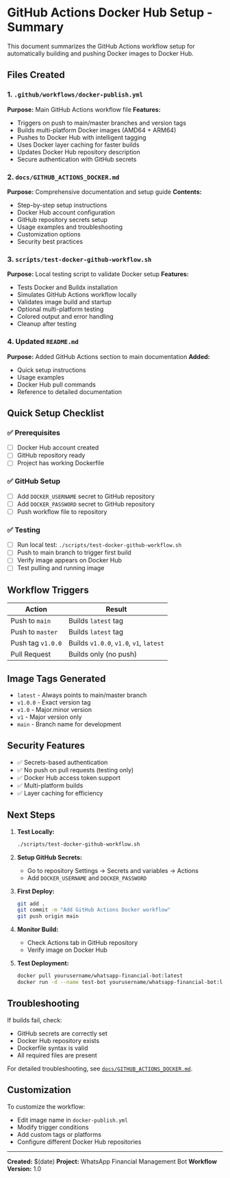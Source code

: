 # GitHub Actions Docker Hub Setup - Summary

This document summarizes the GitHub Actions workflow setup for automatically building and pushing Docker images to Docker Hub.

## Files Created

### 1. `.github/workflows/docker-publish.yml`
**Purpose:** Main GitHub Actions workflow file
**Features:**
- Triggers on push to main/master branches and version tags
- Builds multi-platform Docker images (AMD64 + ARM64)
- Pushes to Docker Hub with intelligent tagging
- Uses Docker layer caching for faster builds
- Updates Docker Hub repository description
- Secure authentication with GitHub secrets

### 2. `docs/GITHUB_ACTIONS_DOCKER.md`
**Purpose:** Comprehensive documentation and setup guide
**Contents:**
- Step-by-step setup instructions
- Docker Hub account configuration
- GitHub repository secrets setup
- Usage examples and troubleshooting
- Customization options
- Security best practices

### 3. `scripts/test-docker-github-workflow.sh`
**Purpose:** Local testing script to validate Docker setup
**Features:**
- Tests Docker and Buildx installation
- Simulates GitHub Actions workflow locally
- Validates image build and startup
- Optional multi-platform testing
- Colored output and error handling
- Cleanup after testing

### 4. Updated `README.md`
**Purpose:** Added GitHub Actions section to main documentation
**Added:**
- Quick setup instructions
- Usage examples
- Docker Hub pull commands
- Reference to detailed documentation

## Quick Setup Checklist

### ✅ Prerequisites
- [ ] Docker Hub account created
- [ ] GitHub repository ready
- [ ] Project has working Dockerfile

### ✅ GitHub Setup
- [ ] Add `DOCKER_USERNAME` secret to GitHub repository
- [ ] Add `DOCKER_PASSWORD` secret to GitHub repository
- [ ] Push workflow file to repository

### ✅ Testing
- [ ] Run local test: `./scripts/test-docker-github-workflow.sh`
- [ ] Push to main branch to trigger first build
- [ ] Verify image appears on Docker Hub
- [ ] Test pulling and running image

## Workflow Triggers

| Action | Result |
|--------|--------|
| Push to `main` | Builds `latest` tag |
| Push to `master` | Builds `latest` tag |
| Push tag `v1.0.0` | Builds `v1.0.0`, `v1.0`, `v1`, `latest` |
| Pull Request | Builds only (no push) |

## Image Tags Generated

- `latest` - Always points to main/master branch
- `v1.0.0` - Exact version tag
- `v1.0` - Major.minor version
- `v1` - Major version only
- `main` - Branch name for development

## Security Features

- ✅ Secrets-based authentication
- ✅ No push on pull requests (testing only)
- ✅ Docker Hub access token support
- ✅ Multi-platform builds
- ✅ Layer caching for efficiency

## Next Steps

1. **Test Locally:**
   ```bash
   ./scripts/test-docker-github-workflow.sh
   ```

2. **Setup GitHub Secrets:**
   - Go to repository Settings → Secrets and variables → Actions
   - Add `DOCKER_USERNAME` and `DOCKER_PASSWORD`

3. **First Deploy:**
   ```bash
   git add .
   git commit -m "Add GitHub Actions Docker workflow"
   git push origin main
   ```

4. **Monitor Build:**
   - Check Actions tab in GitHub repository
   - Verify image on Docker Hub

5. **Test Deployment:**
   ```bash
   docker pull yourusername/whatsapp-financial-bot:latest
   docker run -d --name test-bot yourusername/whatsapp-financial-bot:latest
   ```

## Troubleshooting

If builds fail, check:
- GitHub secrets are correctly set
- Docker Hub repository exists
- Dockerfile syntax is valid
- All required files are present

For detailed troubleshooting, see [`docs/GITHUB_ACTIONS_DOCKER.md`](docs/GITHUB_ACTIONS_DOCKER.md).

## Customization

To customize the workflow:
- Edit image name in `docker-publish.yml`
- Modify trigger conditions
- Add custom tags or platforms
- Configure different Docker Hub repositories

---

**Created:** $(date)
**Project:** WhatsApp Financial Management Bot
**Workflow Version:** 1.0